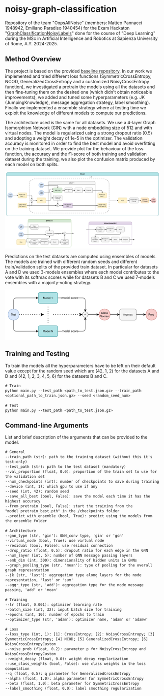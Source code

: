 # noisy-graph-classification

Repository of the team "OopsAllNoise" (members: Matteo Pannacci 1948942, Emiliano Paradiso 1940454) for the Exam Hackaton "[GraphClassificationNoisyLabels](https://huggingface.co/spaces/examhackaton/GraphClassificationNoisyLabels)" done for the course of "Deep Learning" during the MSc in Artificial Intelligence and Robotics at Sapienza University of Rome, A.Y. 2024-2025.

## Method Overview

The project is based on the provided [baseline repository](https://github.com/Graph-Classification-Noisy-Label/hackaton/tree/baselineCe). In our work we implemented and tried different loss functions (SymmetricCrossEntropy, NCOD, GeneralizedCrossEntropy and a customized NoisyCrossEntropy function), we investigated a pretrain the models using all the datasets and then fine-tuning them on the desired one (which didn't obtain noticeable improvements), we added and tuned some hyperparameters (e.g. JK (JumpingKnowledge), message aggregation strategy, label smoothing). Finally we implemented a ensemble strategy where at testing time we exploit the knowledge of different models to compute our predictions.

The architecture used is the same for all datasets. We use a 4-layer Graph Isomorphism Network (GIN) with a node embedding size of 512 and with virtual nodes. The model is regularized using a strong dropout ratio (0.5) and adopting a weight decay of 1e-5 in the optimizer. The validation accuracy is monitored in order to find the best model and avoid overfitting on the training dataset. We provide plot for the behaviour of the loss function, the accuracy and the f1-score of both training and validation dataset during the training, we also plot the confusion matrix produced by each model on both splits.

![plot](./architecture.png)

Predictions on the test datasets are computed using ensembles of models. The models are trained with different random seeds and different train/validation splits of the provided train dataset. In particular for datasets A and D we used 3-models ensembles where each model contributes to the vote with its softmax scores while for datasets B and C we used 7-models ensembles with a majority-voting strategy.

![plot](./prediction_procedure.png)

## Training and Testing

To train the models all the hyperparameters have to be left on their default value except for the random seed which are (42, 1, 2) for the datasets A and D and (42, 1, 2, 3, 4, 5, 6) for the datasets B and C.

    # Train
    python main.py --test_path <path_to_test.json.gz> --train_path <optional_path_to_train.json.gz> --seed <random_seed_num>

    # Test
    python main.py --test_path <path_to_test.json.gz>

## Command-line Arguments

List and brief description of the arguments that can be provided to the model.

    # General
    --train_path (str): path to the training dataset (without this it's test-only)
    --test_path (str): path to the test dataset (mandatory)
    --val_proportion (float, 0.0): proportion of the train set to use for the validation set
    --num_checkpoints (int): number of checkpoints to save during training
    --device (int, 1): which gpu to use if any
    --seed (int, 42): random seed
    --save_all_best (bool, False): save the model each time it has the highest accuracy
    --from_pretrain (bool, False): start the training from the "model_pretrain_best.pth" in the /checkpoints folder
    --predict_with_ensemble (bool, True): predict using the models from the ensemble folder

    # Architecture
    --gnn_type (str, 'gin'): GNN_conv type, 'gin' or 'gcn'
    --virtual_node (bool, True): use virtual node
    --residual (bool, False): use residual connection
    --drop_ratio (float, 0.5): dropout ratio for each edge in the GNN
    --num_layer (int, 5): number of GNN message passing layers
    --emb_dim (int, 300): dimensionality of hidden units in GNNs
    --graph_pooling_type (str, 'mean'): type of pooling for the overall graph representation
    --jk (str, 'last'): aggregation type along layers for the node representation, 'last' or 'sum'
    --aggr_type (str, 'add'): aggregation type for the node message passing, 'add' or 'mean'
    
    # Training
    --lr (float, 0.001): optimizer learning rate
    --batch_size (int, 32): input batch size for training
    --epochs (int, 10): number of epochs to train
    --optimizer_type (str, 'adam'): optimizer name, 'adam' or 'adamw'

    # Loss
    --loss_type (int, 1): [1]: CrossEntropy; [2]: NoisyCrossEntropy; [3] SymmetricCrossEntropy; [4] NCOD; [5] GeneralizedCrossEntropy; [6] NoisyCrossEntropyCustom
    --noise_prob (float, 0.2): parameter p for NoisyCrossEntropy and NoisyCrossEntropyCustom
    --weight_decay (float, 0.0): weight decay regularization
    --use_class_weights (bool, False): use class weights in the loss computation
    --q (float, 0.5): q parameter for GeneralizedCrossEntropy
    --alpha (float, 1.0): alpha parameter for SymmetricCrossEntropy
    --beta (float, 1.0): beta parameter for SymmetricCrossEntropy
    --label_smoothing (float, 0.0): label smoothing regularization
